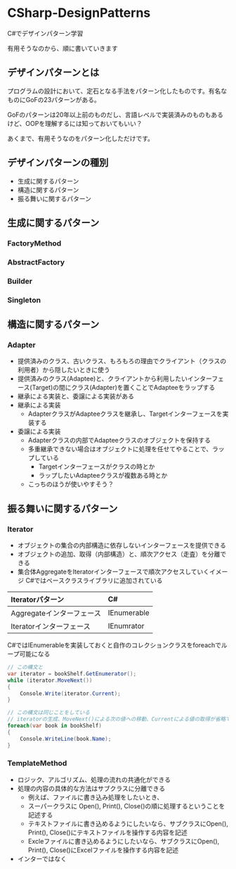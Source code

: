 # CSharp-DesignPatterns
C#でデザインパターン学習

有用そうなのから、順に書いていきます

## デザインパターンとは
プログラムの設計において、定石となる手法をパターン化したものです。有名なものにGoFの23パターンがある。

GoFのパターンは20年以上前のものだし、言語レベルで実装済みのものもあるけど、OOPを理解するには知っておいてもいい？

あくまで、有用そうなのをパターン化しただけです。

## デザインパターンの種別
- 生成に関するパターン
- 構造に関するパターン
- 振る舞いに関するパターン

## 生成に関するパターン
### FactoryMethod
### AbstractFactory
### Builder
### Singleton

## 構造に関するパターン
### Adapter
- 提供済みのクラス、古いクラス、もろもろの理由でクライアント（クラスの利用者）から隠したいときに使う
- 提供済みのクラス(Adaptee)と、クライアントから利用したいインターフェース(Target)の間にクラス(Adapter)を置くことでAdapteeをラップする
- 継承による実装と、委譲による実装がある
- 継承による実装
  - AdapterクラスがAdapteeクラスを継承し、Targetインターフェースを実装する
- 委譲による実装
  - Adapterクラスの内部でAdapteeクラスのオブジェクトを保持する
  - 多重継承できない場合はオブジェクトに処理を任せてやることで、ラップしている
    - Targetインターフェースがクラスの時とか
	- ラップしたいAdapteeクラスが複数ある時とか
  - こっちのほうが使いやすそう？


## 振る舞いに関するパターン
### Iterator
- オブジェクトの集合の内部構造に依存しないインターフェースを提供できる
- オブジェクトの追加、取得（内部構造）と、順次アクセス（走査）を分離できる
- 集合体AggregateをIteratorインターフェースで順次アクセスしていくイメージ
C#ではベースクラスライブラリに追加されている

|Iteratorパターン|C#|
|:--|:--|
|Aggregateインターフェース|IEnumerable|
|Iteratorインターフェース|IEnumrator|

C#ではIEnumerableを実装しておくと自作のコレクションクラスをforeachでループ可能になる

```csharp
// この構文と
var iterator = bookShelf.GetEnumerator();
while (iterator.MoveNext())
{
	Console.Write(iterator.Current);
}

// この構文は同じことをしている
// iteratorの生成、MoveNext()による次の値への移動、Currentによる値の取得が省略できる
foreach(var book in bookShelf)
{
	Console.WriteLine(book.Name);
}
```

### TemplateMethod
- ロジック、アルゴリズム、処理の流れの共通化ができる
- 処理の内容の具体的な方法はサブクラスに分離できる
  - 例えば、ファイルに書き込み処理をしたいとき、
  - スーパークラスに Open(), Print(), Close()の順に処理するということを記述する
  - テキストファイルに書き込めるようにしたいなら、サブクラスにOpen(), Print(), Close()にテキストファイルを操作する内容を記述
  - Excleファイルに書き込めるようにしたいなら、サブクラスにOpen(), Print(), Close()にExcelファイルを操作する内容を記述
- インターではなく
